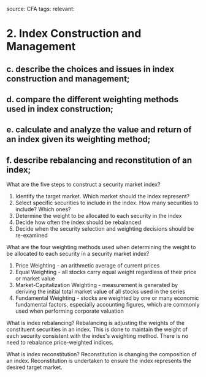 source: CFA
tags: 
relevant: 

# 2. Index Construction and Management

## c. describe the choices and issues in index construction and management;
## d. compare the different weighting methods used in index construction;
## e. calculate and analyze the value and return of an index given its weighting method;
## f. describe rebalancing and reconstitution of an index;

What are the five steps to construct a security market index?
1. Identify the target market. Which market should the index represent?
2. Select specific securities to include in the index. How many securities to include? Which ones?
3. Determine the weight to be allocated to each security in the index
4. Decide how often the index should be rebalanced
5. Decide when the security selection and weighting decisions should be re-examined


What are the four weighting methods used when determining the weight to be allocated to each security in a security market index?
1. Price Weighting - an arithmetic average of current prices
2. Equal Weighting - all stocks carry equal weight regardless of their price or market value
3. Market-Capitalization Weighting - measurement is generated by deriving the initial total market value of all stocks used in the series
4. Fundamental Weighting - stocks are weighted by one or many economic fundamental factors, especially accounting figures, which are commonly used when performing corporate valuation

What is index rebalancing?
Rebalancing is adjusting the weights of the constituent securities in an index. This is done to maintain the weight of each security consistent with the index's weighting method. There is no need to rebalance price-weighted indices.

What is index reconstitution?
Reconstitution is changing the composition of an index. Reconstitution is undertaken to ensure the index represents the desired target market.

